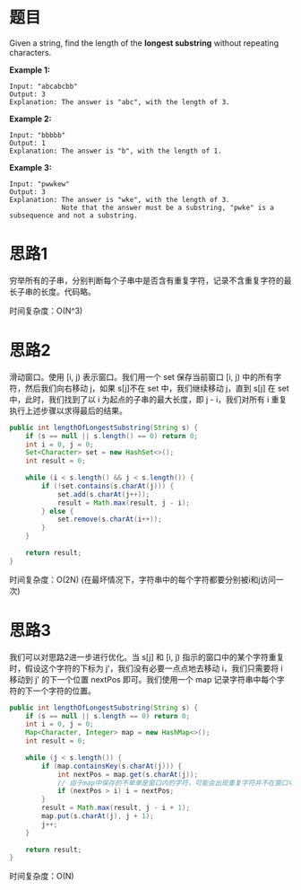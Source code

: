 # 题目

Given a string, find the length of the **longest substring** without repeating characters.

**Example 1:**

```
Input: "abcabcbb"
Output: 3 
Explanation: The answer is "abc", with the length of 3. 
```

**Example 2:**

```
Input: "bbbbb"
Output: 1
Explanation: The answer is "b", with the length of 1.
```

**Example 3:**

```
Input: "pwwkew"
Output: 3
Explanation: The answer is "wke", with the length of 3. 
             Note that the answer must be a substring, "pwke" is a subsequence and not a substring.
```

# 思路1

穷举所有的子串，分别判断每个子串中是否含有重复字符，记录不含重复字符的最长子串的长度。代码略。

时间复杂度：O(N^3)

# 思路2

滑动窗口。使用 [i, j) 表示窗口。我们用一个 set 保存当前窗口 [i, j) 中的所有字符，然后我们向右移动 j，如果 s[j]不在 set 中，我们继续移动 j，直到 s[j] 在 set 中，此时，我们找到了以 i 为起点的子串的最大长度，即 j - i，我们对所有 i 重复执行上述步骤以求得最后的结果。

```java
public int lengthOfLongestSubstring(String s) {
    if (s == null || s.length() == 0) return 0;
    int i = 0, j = 0;
    Set<Character> set = new HashSet<>();
    int result = 0;
    
    while (i < s.length() && j < s.length()) {
        if (!set.contains(s.charAt(j))) {
            set.add(s.charAt(j++));
            result = Math.max(result, j - i);
        } else {
            set.remove(s.charAt(i++));
        }
    }
    
    return result;
}
```

时间复杂度：O(2N) (在最坏情况下，字符串中的每个字符都要分别被i和j访问一次)

# 思路3

我们可以对思路2进一步进行优化。当 s[j] 和 [i, j) 指示的窗口中的某个字符重复时，假设这个字符的下标为 j'，我们没有必要一点点地去移动 i，我们只需要将 i 移动到 j' 的下一个位置 nextPos 即可。我们使用一个 map 记录字符串中每个字符的下一个字符的位置。

```java
public int lengthOfLongestSubstring(String s) {
    if (s == null || s.length == 0) return 0;
    int i = 0, j = 0;
    Map<Character, Integer> map = new HashMap<>();
    int result = 0;
    
    while (j < s.length()) {
        if (map.containsKey(s.charAt(j))) {
            int nextPos = map.get(s.charAt(j));
            // 由于map中保存的不单单是窗口内的字符，可能会出现重复字符并不在窗口中，因此这里只有当重复字符在在窗口中时我们才更新i
            if (nextPos > i) i = nextPos;
        }
        result = Math.max(result, j - i + 1);
        map.put(s.charAt(j), j + 1);
        j++;
    }
    
    return result;
}
```

时间复杂度：O(N)

